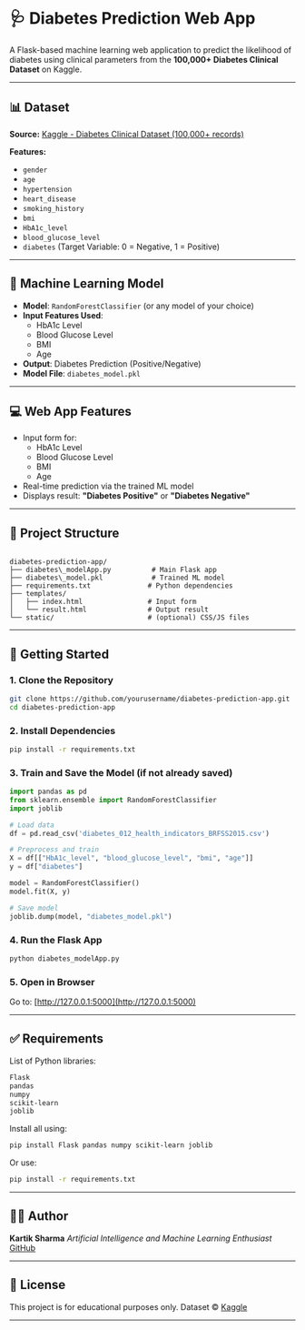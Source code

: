 # 🩺 Diabetes Prediction Web App

A Flask-based machine learning web application to predict the likelihood of diabetes using clinical parameters from the **100,000+ Diabetes Clinical Dataset** on Kaggle.

---

## 📊 Dataset

**Source:** [Kaggle - Diabetes Clinical Dataset (100,000+ records)](https://www.kaggle.com/datasets/priyamchoksi/100000-diabetes-clinical-dataset)

**Features:**
- `gender`
- `age`
- `hypertension`
- `heart_disease`
- `smoking_history`
- `bmi`
- `HbA1c_level`
- `blood_glucose_level`
- `diabetes` (Target Variable: 0 = Negative, 1 = Positive)

---

## 🧠 Machine Learning Model

- **Model**: `RandomForestClassifier` (or any model of your choice)
- **Input Features Used**:
  - HbA1c Level
  - Blood Glucose Level
  - BMI
  - Age
- **Output**: Diabetes Prediction (Positive/Negative)
- **Model File**: `diabetes_model.pkl`

---

## 💻 Web App Features

- Input form for:
  - HbA1c Level
  - Blood Glucose Level
  - BMI
  - Age
- Real-time prediction via the trained ML model
- Displays result: **"Diabetes Positive"** or **"Diabetes Negative"**

---

## 📁 Project Structure

```

diabetes-prediction-app/
├── diabetes\_modelApp.py          # Main Flask app
├── diabetes\_model.pkl            # Trained ML model
├── requirements.txt              # Python dependencies
├── templates/
│   ├── index.html                # Input form
│   └── result.html               # Output result
└── static/                       # (optional) CSS/JS files

````

---

## 🚀 Getting Started

### 1. Clone the Repository

```bash
git clone https://github.com/yourusername/diabetes-prediction-app.git
cd diabetes-prediction-app
````

### 2. Install Dependencies

```bash
pip install -r requirements.txt
```

### 3. Train and Save the Model (if not already saved)

```python
import pandas as pd
from sklearn.ensemble import RandomForestClassifier
import joblib

# Load data
df = pd.read_csv('diabetes_012_health_indicators_BRFSS2015.csv')

# Preprocess and train
X = df[["HbA1c_level", "blood_glucose_level", "bmi", "age"]]
y = df["diabetes"]

model = RandomForestClassifier()
model.fit(X, y)

# Save model
joblib.dump(model, "diabetes_model.pkl")
```

### 4. Run the Flask App

```bash
python diabetes_modelApp.py
```

### 5. Open in Browser

Go to: [http://127.0.0.1:5000](http://127.0.0.1:5000)

---

## ✅ Requirements

List of Python libraries:

```txt
Flask
pandas
numpy
scikit-learn
joblib
```

Install all using:

```bash
pip install Flask pandas numpy scikit-learn joblib
```

Or use:

```bash
pip install -r requirements.txt
```

---

## 🙋‍♂️ Author

**Kartik Sharma**
*Artificial Intelligence and Machine Learning Enthusiast*
[GitHub](https://github.com/kartik10sharma)

---

## 📄 License

This project is for educational purposes only.
Dataset © [Kaggle](https://www.kaggle.com/datasets/priyamchoksi/100000-diabetes-clinical-dataset)

---



